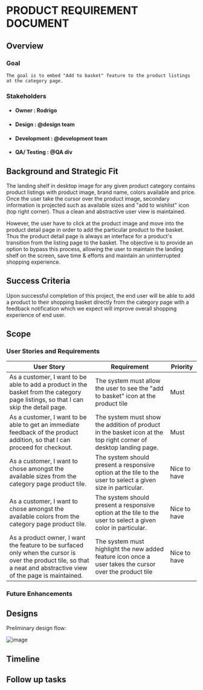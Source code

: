# PRODUCT REQUIREMENT DOCUMENT

## Overview

### Goal

` The goal is to embed "Add to basket" feature to the product listings at the category page. `

### Stakeholders

 - #### Owner       : Rodrigo
 - #### Design      : @design team
 - #### Development : @development team
 - #### QA/ Testing : @QA div


## Background and Strategic Fit

The landing shelf in desktop image for any given product category contains product listings with product image, brand name, colors available and price. Once the user take the 
cursor over the product image, secondary information is projected such as available sizes and "add to wishlist" icon (top right corner). Thus a clean and abstractive user view
is maintained. 

However, the user have to click at the product image and move into the product detail page in order to add the particular product to the basket. Thus the product detail page is
always an interface for a product's transition from the listing page to the basket. The objective is to provide an option to bypass this process, allowing the user to maintain
the landing shelf on the screen, save time & efforts and maintain an uninterrupted shopping experience. 

## Success Criteria

Upon successful completion of this project, the end user will be able to add a product to their shopping basket directly from the category page with a feedback notification which we expect will improve overall shopping experience of end user.

## Scope

### User Stories and Requirements

**User Story** | **Requirement** | **Priority**
-----------|-------------|---------
As a customer, I want to be able to add a product in the basket from the category page listings, so that I can skip the detail page. | The system must allow the user to see the "add to basket" icon at the product tile | Must 
As a customer, I want to be able to get an immediate feedback of the product addition, so that I can proceed for checkout. | The system must show the addition of product in the basket icon at the top right corner of desktop landing page. | Must
As a customer, I want to chose amongst the available sizes from the category page product tile. | The system should present a responsive option at the tile to the user to select a given size in particular. | Nice to have
As a customer, I want to chose amongst the available colors from the category page product tile. | The system should present a responsive option at the tile to the user to select a given color in particular. | Nice to have
As a product owner, I want the feature to be surfaced only when the cursor is over the product tile, so that a neat and abstractive view of the page is maintained. | The system must highlight the new added feature icon once a user takes the cursor over the product tile | Nice to have

### Future Enhancements

## Designs

Preliminary design flow:

![image](https://github.com/katsumoto2584/about-you/blob/main/ux-wireframe.png)

## Timeline

## Follow up tasks
